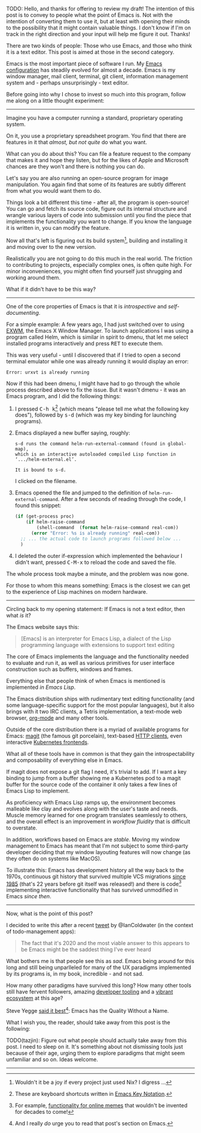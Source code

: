 TODO: Hello, and thanks for offering to review my draft! The intention
of this post is to convey to people what the point of Emacs is. Not
with the intention of converting them to use it, but at least with
opening their minds to the possibility that it might contain valuable
things. I don't know if I'm on track in the right direction and your
input will help me figure it out. Thanks!

There are two kinds of people: Those who use Emacs, and those who
think it is a text editor. This post is aimed at those in the second
category.

Emacs is the most important piece of software I run. My [Emacs
configuration][emacs-config] has steadily evolved for almost a decade.
Emacs is my window manager, mail client, terminal, git client,
information management system and - perhaps unsurprisingly - text
editor.

Before going into why I chose to invest so much into this program,
follow me along on a little thought experiment:

----------

Imagine you have a computer running a standard, proprietary operating
system.

On it, you use a proprietary spreadsheet program. You find that there
are features in it that *almost, but not quite* do what you want.

What can you do about this? You can file a feature request to the
company that makes it and hope they listen, but for the likes of Apple
and Microsoft chances are they won't and there is nothing you can do.

Let's say you are also running an open-source program for image
manipulation. You again find that some of its features are subtly
different from what you would want them to do.

Things look a bit different this time - after all, the program is
open-source! You can go and fetch its source code, figure out its
internal structure and wrangle various layers of code into submission
until you find the piece that implements the functionality you want to
change. If you know the language it is written in, you can modify the
feature.

Now all that's left is figuring out its build system[^1], building and
installing it and moving over to the new version.

Realistically you are not going to do this much in the real world. The
friction to contributing to projects, especially complex ones, is
often quite high. For minor inconveniences, you might often find
yourself just shrugging and working around them.

What if it didn't have to be this way?

-------------

One of the core properties of Emacs is that it is *introspective* and
*self-documenting*.

For a simple example: A few years ago, I had just switched over to
using [EXWM][], the Emacs X Window Manager. To launch applications I
was using a program called Helm, which is similar in spirit to dmenu,
that let me select installed programs interactively and press
<kbd>RET</kbd> to execute them.

This was very useful - until I discovered that if I tried to open a
second terminal emulator while one was already running it would
display an error:

    Error: urxvt is already running

Now if this had been dmenu, I might have had to go through the whole
process described above to fix the issue. But it wasn't dmenu - it was
an Emacs program, and I did the following things:

1. I pressed <kbd>C-h k</kbd>[^2] (which means "please tell me what
   the following key does"), followed by <kbd>s-d</kbd> (which was my
   key binding for launching programs).

2. Emacs displayed a new buffer saying, roughly:

   ```
   s-d runs the command helm-run-external-command (found in global-map),
   which is an interactive autoloaded compiled Lisp function in
   ‘.../helm-external.el’.

   It is bound to s-d.
   ```

   I clicked on the filename.

3. Emacs opened the file and jumped to the definition of
   `helm-run-external-command`. After a few seconds of reading through
   the code, I found this snippet:

   ```lisp
   (if (get-process proc)
       (if helm-raise-command
           (shell-command  (format helm-raise-command real-com))
         (error "Error: %s is already running" real-com))
     ;; ... the actual code to launch programs followed below ...
     )
   ```

4. I deleted the outer if-expression which implemented the behaviour I
   didn't want, pressed <kbd>C-M-x</kbd> to reload the code and saved
   the file.

The whole process took maybe a minute, and the problem was now gone.

For those to whom this means something: Emacs is the closest we can
get to the experience of Lisp machines on modern hardware.

---------------

Circling back to my opening statement: If Emacs is not a text editor,
then what *is* it?

The Emacs website says this:

> [Emacs] is an interpreter for Emacs Lisp, a dialect of the Lisp
> programming language with extensions to support text editing

The core of Emacs implements the language and the functionality needed
to evaluate and run it, as well as various primitives for user
interface construction such as buffers, windows and frames.

Everything else that people think of when Emacs is mentioned is
implemented *in Emacs Lisp*.

The Emacs distribution ships with rudimentary text editing
functionality (and some language-specific support for the most popular
languages), but it also brings with it two IRC clients, a Tetris
implementation, a text-mode web browser, [org-mode][] and many other
tools.

Outside of the core distribution there is a myriad of available
programs for Emacs: [magit][] (the famous git porcelain), text-based
[HTTP clients][], even interactive [Kubernetes frontends][k8s].

What all of these tools have in common is that they gain the
introspectability and composability of everything else in Emacs.

If magit does not expose a git flag I need, it's trivial to add. If I
want a key binding to jump from a buffer showing me a Kubernetes pod
to a magit buffer for the source code of the container it only takes a
few lines of Emacs Lisp to implement.

As proficiency with Emacs Lisp ramps up, the environment becomes
malleable like clay and evolves along with the user's taste and needs.
Muscle memory learned for one program translates seamlessly to others,
and the overall effect is an improvement in *workflow fluidity* that
is difficult to overstate.

In addition, workflows based on Emacs are *stable*. Moving my window
management to Emacs has meant that I'm not subject to some third-party
developer deciding that my window layouting features will now change
(as they often do on systems like MacOS).

To illustrate this: Emacs has development history all the way back to
the 1970s, continuous git history that survived multiple VCS
migrations [since 1985][first-commit] (that's 22 years before git
itself was released!) and there is code[^3] implementing interactive
functionality that has survived unmodified in Emacs *since then*.

---------------

Now, what is the point of this post?

I decided to write this after a recent [tweet][] by @IanColdwater (in
the context of todo-management apps):

> The fact that it's 2020 and the most viable answer to this appears
> to be Emacs might be the saddest thing I've ever heard

What bothers me is that people see this as *sad*. Emacs being around
for this long and still being unparlleled for many of the UX paradigms
implemented by its programs is, in my book, incredible - and not sad.

How many other paradigms have survived this long? How many other tools
still have fervent followers, amazing [developer tooling][] and a
[vibrant ecosystem][] at this age?

Steve Yegge [said it best][babel][^5]: Emacs has the Quality Without a
Name.

What I wish you, the reader, should take away from this post is the
following:

TODO(tazjin): Figure out what people should actually take away from
this post. I need to sleep on it. It's something about not dismissing
tools just because of their age, urging them to explore paradigms that
might seem unfamiliar and so on. Ideas welcome.

---------------

[^1]: Wouldn't it be a joy if every project just used Nix? I digress ...
[^2]: These are keyboard shortcuts written in [Emacs Key Notation][ekn].
[^3]: For example, [functionality for online memes][studly] that
    wouldn't be invented for decades to come!
[^4]: ... and some things wrong, but that is an issue for a separate post!
[^5]: And I really *do* urge you to read that post's section on Emacs.

[emacs-config]: https://git.tazj.in/tree/tools/emacs
[EXWM]: https://github.com/ch11ng/exwm
[helm]: https://github.com/emacs-helm/helm
[ekn]: https://www.gnu.org/software/emacs/manual/html_node/efaq/Basic-keys.html
[org-mode]: https://orgmode.org/
[magit]: https://magit.vc
[HTTP clients]: https://github.com/pashky/restclient.el
[k8s]: https://github.com/jypma/kubectl
[first-commit]: http://git.savannah.gnu.org/cgit/emacs.git/commit/?id=ce5584125c44a1a2fbb46e810459c50b227a95e2
[studly]: http://git.savannah.gnu.org/cgit/emacs.git/commit/?id=47bdd84a0a9d20aab934482a64b84d0db63e7532
[tweet]: https://twitter.com/IanColdwater/status/1220824466525229056
[developer tooling]: https://github.com/alphapapa/emacs-package-dev-handbook
[vibrant ecosystem]: https://github.com/emacs-tw/awesome-emacs
[babel]: https://sites.google.com/site/steveyegge2/tour-de-babel#TOC-Lisp
